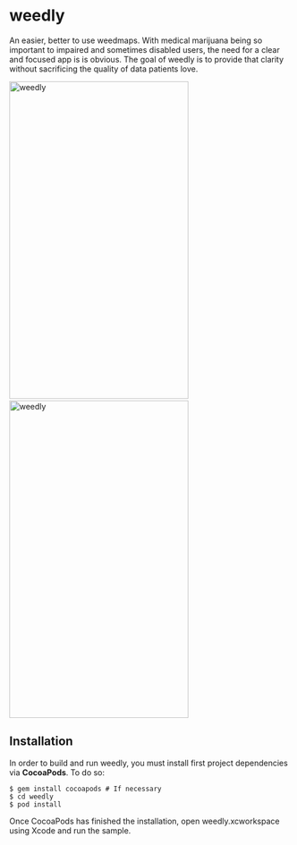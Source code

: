 weedly
======
An easier, better to use weedmaps. With medical marijuana being so important to impaired and sometimes disabled users, the need for a clear and focused app is is obvious. The goal of weedly is to provide that clarity without sacrificing the quality of data patients love.

<img src="https://raw.github.com/ericlewis/weedly/master/Screenshots/ss1.png" alt="weedly" width="320" height="568" />
&nbsp;
<img src="https://raw.github.com/ericlewis/weedly/master/Screenshots/ss2.png" alt="weedly" width="320" height="568" />

## Installation
In order to build and run weedly, you must install first project dependencies via **CocoaPods**. To do so:
```
$ gem install cocoapods # If necessary
$ cd weedly
$ pod install
```
Once CocoaPods has finished the installation, open weedly.xcworkspace using Xcode and run the sample.
